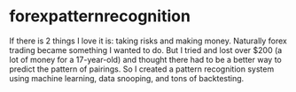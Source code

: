 # forexpatternrecognition
If there is 2 things I love it is: taking risks and making money. Naturally forex trading became something I wanted to do. 
But I tried and lost over $200 (a lot of money for a 17-year-old) and thought there had to be a better way to 
predict the pattern of pairings. 
So I created a pattern recognition system using machine learning, data snooping, and tons of backtesting.
